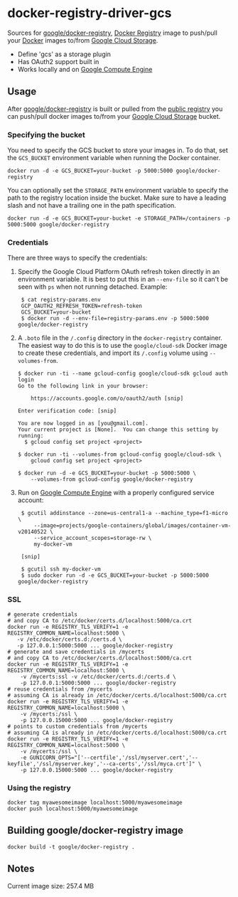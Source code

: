 # docker-registry-driver-gcs

Sources for [google/docker-registry](https://index.docker.io/u/google/docker-registry/), [Docker Registry](https://github.com/dotcloud/docker-registry) image to push/pull your [Docker](https://www.docker.io/) images to/from [Google Cloud Storage](https://cloud.google.com/products/cloud-storage/).

- Define 'gcs' as a storage plugin
- Has OAuth2 support built in
- Works locally and on [Google Compute Engine](https://cloud.google.com/products/compute-engine/)

## Usage

After [google/docker-registry](https://index.docker.io/u/google/docker-registry) is built or pulled from the [public registry]( https://index.docker.io/u/google/docker-registry) you can push/pull docker images to/from your [Google Cloud Storage](https://cloud.google.com/products/cloud-storage/) bucket.

### Specifying the bucket

You need to specify the GCS bucket to store your images in.  To do that, set the `GCS_BUCKET` environment variable when running the Docker container.

    docker run -d -e GCS_BUCKET=your-bucket -p 5000:5000 google/docker-registry

You can optionally set the `STORAGE_PATH` environment variable to specify the path to the registry location inside the bucket.  Make sure to have a leading slash and not have a trailing one in the path specification.

    docker run -d -e GCS_BUCKET=your-bucket -e STORAGE_PATH=/containers -p 5000:5000 google/docker-registry

### Credentials

There are three ways to specify the credentials:

1. Specify the Google Cloud Platform OAuth refresh token directly in an environment variable.  It is best to put this in an `--env-file` so it can't be seen with `ps` when not running detached.  Example:

        $ cat registry-params.env
        GCP_OAUTH2_REFRESH_TOKEN=refresh-token
        GCS_BUCKET=your-bucket
        $ docker run -d --env-file=registry-params.env -p 5000:5000 google/docker-registry

1.  A `.boto` file in the `/.config` directory in the `docker-registry` container. The easiest way to do this is to use the `google/cloud-sdk` Docker image to create these credentials, and import its `/.config` volume using `--volumes-from`.

        $ docker run -ti --name gcloud-config google/cloud-sdk gcloud auth login
        Go to the following link in your browser:

            https://accounts.google.com/o/oauth2/auth [snip]

        Enter verification code: [snip]

        You are now logged in as [you@gmail.com].
        Your current project is [None].  You can change this setting by running:
          $ gcloud config set project <project>

        $ docker run -ti --volumes-from gcloud-config google/cloud-sdk \
            gcloud config set project <project>

        $ docker run -d -e GCS_BUCKET=your-bucket -p 5000:5000 \
            --volumes-from gcloud-config google/docker-registry

1. Run on [Google Compute Engine](https://cloud.google.com/products/compute-engine/) with a properly configured service account:

        $ gcutil addinstance --zone=us-central1-a --machine_type=f1-micro \
            --image=projects/google-containers/global/images/container-vm-v20140522 \
            --service_account_scopes=storage-rw \
            my-docker-vm

        [snip]

        $ gcutil ssh my-docker-vm
        $ sudo docker run -d -e GCS_BUCKET=your-bucket -p 5000:5000 google/docker-registry

### SSL

    # generate credentials
    # and copy CA to /etc/docker/certs.d/localhost:5000/ca.crt
    docker run -e REGISTRY_TLS_VERIFY=1 -e REGISTRY_COMMON_NAME=localhost:5000 \
       -v /etc/docker/certs.d:/certs.d \
       -p 127.0.0.1:5000:5000 ... google/docker-registry
    # generate and save credentials in /mycerts
    # and copy CA to /etc/docker/certs.d/localhost:5000/ca.crt
    docker run -e REGISTRY_TLS_VERIFY=1 -e REGISTRY_COMMON_NAME=localhost:5000 \
        -v /mycerts:ssl -v /etc/docker/certs.d:/certs.d \
        -p 127.0.0.1:5000:5000 ... google/docker-registry
    # reuse credentials from /mycerts
    # assuming CA is already in /etc/docker/certs.d/localhost:5000/ca.crt
    docker run -e REGISTRY_TLS_VERIFY=1 -e REGISTRY_COMMON_NAME=localhost:5000 \
        -v /mycerts:/ssl \
        -p 127.0.0.15000:5000 ... google/docker-registry
    # points to custom credentials from /mycerts
    # assuming CA is already in /etc/docker/certs.d/localhost:5000/ca.crt
    docker run -e REGISTRY_TLS_VERIFY=1 -e REGISTRY_COMMON_NAME=localhost:5000 \
        -v /mycerts:/ssl \
        -e GUNICORN_OPTS="['--certfile','/ssl/myserver.cert','--keyfile','/ssl/myserver.key','--ca-certs','/ssl/myca.crt']" \
        -p 127.0.0.15000:5000 ... google/docker-registry


### Using the registry

    docker tag myawesomeimage localhost:5000/myawesomeimage
    docker push localhost:5000/myawesomeimage

## Building google/docker-registry image

    docker build -t google/docker-registry .

## Notes

Current image size: 257.4 MB
